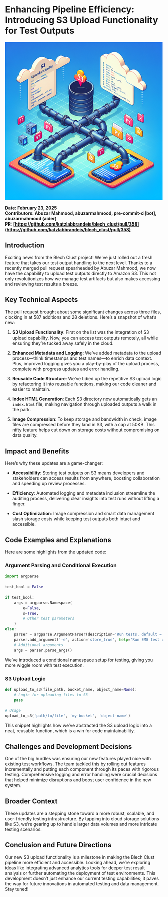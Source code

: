 # Enhancing Pipeline Efficiency: Introducing S3 Upload Functionality for Test Outputs

![Visual representation of feat: Add S3 upload functionality for pipeline test outputs](images/20250326175403_PR358_Create_a_technical_illustration_for_a_blog_post_ab.png)

**Date: February 23, 2025**  
**Contributors: Abuzar Mahmood, abuzarmahmood, pre-commit-ci[bot], abuzarmahmood (aider)**  
**PR: [https://github.com/katzlabbrandeis/blech_clust/pull/358](https://github.com/katzlabbrandeis/blech_clust/pull/358)**

## Introduction

Exciting news from the Blech Clust project! We've just rolled out a fresh feature that takes our test output handling to the next level. Thanks to a recently merged pull request spearheaded by Abuzar Mahmood, we now have the capability to upload test outputs directly to Amazon S3. This not only revolutionizes how we manage test artifacts but also makes accessing and reviewing test results a breeze.

## Key Technical Aspects

The pull request brought about some significant changes across three files, clocking in at 587 additions and 28 deletions. Here’s a snapshot of what’s new:

1. **S3 Upload Functionality**: First on the list was the integration of S3 upload capability. Now, you can access test outputs remotely, all while ensuring they’re tucked away safely in the cloud.

2. **Enhanced Metadata and Logging**: We've added metadata to the upload process—think timestamps and test names—to enrich data context. Plus, improved logging gives you a play-by-play of the upload process, complete with progress updates and error handling.

3. **Reusable Code Structure**: We’ve tidied up the repetitive S3 upload logic by refactoring it into reusable functions, making our code cleaner and easier to maintain.

4. **Index HTML Generation**: Each S3 directory now automatically gets an `index.html` file, making navigation through uploaded outputs a walk in the park.

5. **Image Compression**: To keep storage and bandwidth in check, image files are compressed before they land in S3, with a cap at 50KB. This nifty feature helps cut down on storage costs without compromising on data quality.

## Impact and Benefits

Here’s why these updates are a game-changer:

- **Accessibility**: Storing test outputs on S3 means developers and stakeholders can access results from anywhere, boosting collaboration and speeding up review processes.
  
- **Efficiency**: Automated logging and metadata inclusion streamline the auditing process, delivering clear insights into test runs without lifting a finger.

- **Cost Optimization**: Image compression and smart data management slash storage costs while keeping test outputs both intact and accessible.

## Code Examples and Explanations

Here are some highlights from the updated code:

### Argument Parsing and Conditional Execution

```python
import argparse

test_bool = False

if test_bool:
    args = argparse.Namespace(
        e=False,
        s=True,
        # Other test parameters
    )
else:
    parser = argparse.ArgumentParser(description='Run tests, default = Run all tests')
    parser.add_argument('-e', action='store_true', help='Run EMG test only')
    # Additional arguments
    args = parser.parse_args()
```

We’ve introduced a conditional namespace setup for testing, giving you more wiggle room with test execution.

### S3 Upload Logic

```python
def upload_to_s3(file_path, bucket_name, object_name=None):
    # Logic for uploading files to S3
    pass

# Usage
upload_to_s3('path/to/file', 'my-bucket', 'object-name')
```

This snippet highlights how we’ve abstracted the S3 upload logic into a neat, reusable function, which is a win for code maintainability.

## Challenges and Development Decisions

One of the big hurdles was ensuring our new features played nice with existing test workflows. The team tackled this by rolling out features incrementally and putting each component through its paces with rigorous testing. Comprehensive logging and error handling were crucial decisions that helped minimize disruptions and boost user confidence in the new system.

## Broader Context

These updates are a stepping stone toward a more robust, scalable, and user-friendly testing infrastructure. By tapping into cloud storage solutions like S3, we’re gearing up to handle larger data volumes and more intricate testing scenarios.

## Conclusion and Future Directions

Our new S3 upload functionality is a milestone in making the Blech Clust pipeline more efficient and accessible. Looking ahead, we’re exploring ideas like integrating advanced analytics tools for deeper test result analysis or further automating the deployment of test environments. This development doesn’t just enhance our current testing capabilities; it paves the way for future innovations in automated testing and data management. Stay tuned!